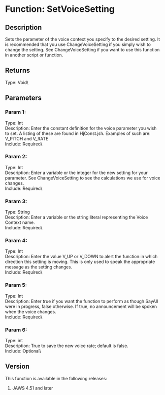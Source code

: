 # Function: SetVoiceSetting

## Description

Sets the parameter of the voice context you specify to the desired
setting. It is recommended that you use ChangeVoiceSetting if you simply
wish to change the setting. See ChangeVoiceSetting if you want to use
this function in another script or function.

## Returns

Type: Void\

## Parameters

### Param 1:

Type: Int\
Description: Enter the constant definition for the voice parameter you
wish to set. A listing of these are found in HjConst.jsh. Examples of
such are: V_PITCH and V_RATE\
Include: Required\

### Param 2:

Type: Int\
Description: Enter a variable or the integer for the new setting for
your parameter. See ChangeVoiceSetting to see the calculations we use
for voice changes.\
Include: Required\

### Param 3:

Type: String\
Description: Enter a variable or the string literal representing the
Voice Context name.\
Include: Required\

### Param 4:

Type: Int\
Description: Enter the value V_UP or V_DOWN to alert the function in
which direction this setting is moving. This is only used to speak the
appropriate message as the setting changes.\
Include: Required\

### Param 5:

Type: Int\
Description: Enter true if you want the function to perform as though
SayAll were in progress, false otherwise. If true, no announcement will
be spoken when the voice changes.\
Include: Required\

### Param 6:

Type: int\
Description: True to save the new voice rate; default is false.\
Include: Optional\

## Version

This function is available in the following releases:

1.  JAWS 4.51 and later
